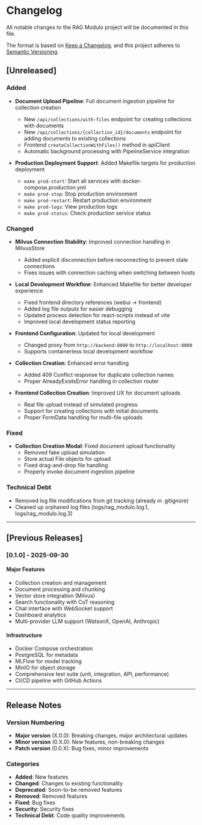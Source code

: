 # Changelog

All notable changes to the RAG Modulo project will be documented in this file.

The format is based on [Keep a Changelog](https://keepachangelog.com/en/1.0.0/),
and this project adheres to [Semantic Versioning](https://semver.org/spec/v2.0.0.html).

## [Unreleased]

### Added
- **Document Upload Pipeline**: Full document ingestion pipeline for collection creation
  - New `/api/collections/with-files` endpoint for creating collections with documents
  - New `/api/collections/{collection_id}/documents` endpoint for adding documents to existing collections
  - Frontend `createCollectionWithFiles()` method in apiClient
  - Automatic background processing with PipelineService integration

- **Production Deployment Support**: Added Makefile targets for production deployment
  - `make prod-start`: Start all services with docker-compose.production.yml
  - `make prod-stop`: Stop production environment
  - `make prod-restart`: Restart production environment
  - `make prod-logs`: View production logs
  - `make prod-status`: Check production service status

### Changed
- **Milvus Connection Stability**: Improved connection handling in MilvusStore
  - Added explicit disconnection before reconnecting to prevent stale connections
  - Fixes issues with connection caching when switching between hosts

- **Local Development Workflow**: Enhanced Makefile for better developer experience
  - Fixed frontend directory references (webui → frontend)
  - Added log file outputs for easier debugging
  - Updated process detection for react-scripts instead of vite
  - Improved local development status reporting

- **Frontend Configuration**: Updated for local development
  - Changed proxy from `http://backend:8000` to `http://localhost:8000`
  - Supports containerless local development workflow

- **Collection Creation**: Enhanced error handling
  - Added 409 Conflict response for duplicate collection names
  - Proper AlreadyExistsError handling in collection router

- **Frontend Collection Creation**: Improved UX for document uploads
  - Real file upload instead of simulated progress
  - Support for creating collections with initial documents
  - Proper FormData handling for multi-file uploads

### Fixed
- **Collection Creation Modal**: Fixed document upload functionality
  - Removed fake upload simulation
  - Store actual File objects for upload
  - Fixed drag-and-drop file handling
  - Properly invoke document ingestion pipeline

### Technical Debt
- Removed log file modifications from git tracking (already in .gitignore)
- Cleaned up orphaned log files (logs/rag_modulo.log.1, logs/rag_modulo.log.3)

---

## [Previous Releases]

### [0.1.0] - 2025-09-30

#### Major Features
- Collection creation and management
- Document processing and chunking
- Vector store integration (Milvus)
- Search functionality with CoT reasoning
- Chat interface with WebSocket support
- Dashboard analytics
- Multi-provider LLM support (WatsonX, OpenAI, Anthropic)

#### Infrastructure
- Docker Compose orchestration
- PostgreSQL for metadata
- MLFlow for model tracking
- MinIO for object storage
- Comprehensive test suite (unit, integration, API, performance)
- CI/CD pipeline with GitHub Actions

---

## Release Notes

### Version Numbering
- **Major version** (X.0.0): Breaking changes, major architectural updates
- **Minor version** (0.X.0): New features, non-breaking changes
- **Patch version** (0.0.X): Bug fixes, minor improvements

### Categories
- **Added**: New features
- **Changed**: Changes to existing functionality
- **Deprecated**: Soon-to-be removed features
- **Removed**: Removed features
- **Fixed**: Bug fixes
- **Security**: Security fixes
- **Technical Debt**: Code quality improvements

